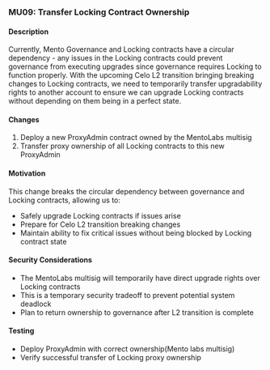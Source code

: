 ### MU09: Transfer Locking Contract Ownership

#### Description

Currently, Mento Governance and Locking contracts have a circular dependency - any issues in the Locking contracts could prevent governance from executing upgrades since governance requires Locking to function properly. With the upcoming Celo L2 transition bringing breaking changes to Locking contracts, we need to temporarily transfer upgradability rights to another account to ensure we can upgrade Locking contracts without depending on them being in a perfect state.

#### Changes

1. Deploy a new ProxyAdmin contract owned by the MentoLabs multisig
2. Transfer proxy ownership of all Locking contracts to this new ProxyAdmin

#### Motivation

This change breaks the circular dependency between governance and Locking contracts, allowing us to:

- Safely upgrade Locking contracts if issues arise
- Prepare for Celo L2 transition breaking changes
- Maintain ability to fix critical issues without being blocked by Locking contract state

#### Security Considerations

- The MentoLabs multisig will temporarily have direct upgrade rights over Locking contracts
- This is a temporary security tradeoff to prevent potential system deadlock
- Plan to return ownership to governance after L2 transition is complete

#### Testing

- Deploy ProxyAdmin with correct ownership(Mento labs multisig)
- Verify successful transfer of Locking proxy ownership
